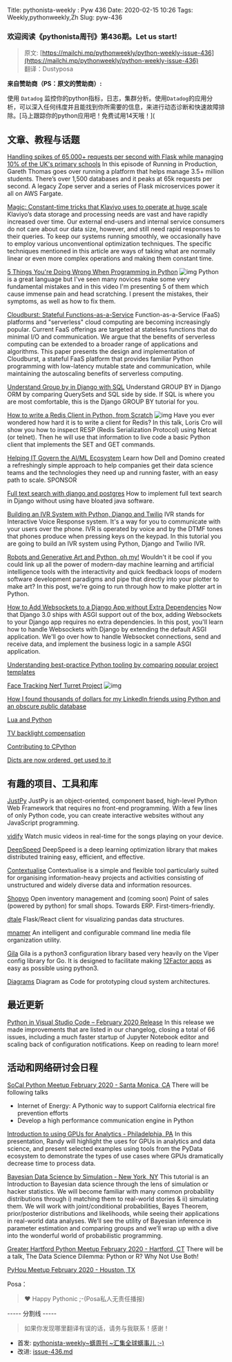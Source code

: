 Title: pythonista-weekly : Pyw 436
Date: 2020-02-15 10:26
Tags: Weekly,pythonweekly,Zh 
Slug: pyw-436

### 欢迎阅读《pythonista周刊》第436期。Let us start!


>原文: [https://mailchi.mp/pythonweekly/python-weekly-issue-436](https://mailchi.mp/pythonweekly/python-weekly-issue-436)  
>翻译：Dustyposa

**来自赞助商（PS：原文的赞助商）:**

使用 `Datadog` 监控你的python指标，日志，集群分析。使用`Datadog`的应用分析，可以深入任何纬度并且能找到你所需要的信息，来进行动态诊断和快速故障排除。[马上跟踪你的python应用吧！免费试用14天哦！](


## 文章、教程与话题


[Handling spikes of 65,000+ requests per second with Flask while managing 10% of the UK's primary schools](https://runninginproduction.com/podcast/10-scholarpack-runs-10-percent-of-the-uks-primary-schools-and-gets-huge-traffic)
In this episode of Running in Production, Gareth Thomas goes over running a platform that helps manage 3.5+ million students. There’s over 1,500 databases and it peaks at 65k requests per second. A legacy Zope server and a series of Flask microservices power it all on AWS Fargate.

[Magic: Constant-time tricks that Klaviyo uses to operate at huge scale](https://t.co/l5c5QlApa5)
Klaviyo’s data storage and processing needs are vast and have rapidly increased over time. Our external end-users and internal service consumers do not care about our data size, however, and still need rapid responses to their queries. To keep our systems running smoothly, we occasionally have to employ various unconventional optimization techniques. The specific techniques mentioned in this article are ways of taking what are normally linear or even more complex operations and making them constant time.

[5 Things You're Doing Wrong When Programming in Python](https://www.youtube.com/watch?v=fMRzuwlqfzs) ![img](https://gallery.mailchimp.com/e2e180baf855ac797ef407fc7/images/8def3887-e9e9-4a48-95e0-74045a6a23fc.png)
Python is a great language but I've seen many novices make some very fundamental mistakes and in this video I'm presenting 5 of them which cause immense pain and head scratching. I present the mistakes, their symptoms, as well as how to fix them.

[Cloudburst: Stateful Functions-as-a-Service](https://arxiv.org/pdf/2001.04592.pdf)
Function-as-a-Service (FaaS) platforms and "serverless" cloud computing are becoming increasingly popular. Current FaaS offerings are targeted at stateless functions that do minimal I/O and communication. We argue that the benefits of serverless computing can be extended to a broader range of applications and algorithms. This paper presents the design and implementation of Cloudburst, a stateful FaaS platform that provides familiar Python programming with low-latency mutable state and communication, while maintaining the autoscaling benefits of serverless computing.

[Understand Group by in Django with SQL](https://hakibenita.com/django-group-by-sql)
Understand GROUP BY in Django ORM by comparing QuerySets and SQL side by side. If SQL is where you are most comfortable, this is the Django GROUP BY tutorial for you.

[How to write a Redis Client in Python, from Scratch](https://youtu.be/C5KkQUKhc_4?t=325) ![img](https://gallery.mailchimp.com/e2e180baf855ac797ef407fc7/images/8def3887-e9e9-4a48-95e0-74045a6a23fc.png)
Have you ever wondered how hard it is to write a client for Redis? In this talk, Loris Cro will show you how to inspect RESP (Redis Serialization Protocol) using Netcat (or telnet). Then he will use that information to live code a basic Python client that implements the SET and GET commands.

[Helping IT Govern the AI/ML Ecosystem](https://hubs.ly/H0mGnnr0)
Learn how Dell and Domino created a refreshingly simple approach to help companies get their data science teams and the technologies they need up and running faster, with an easy path to scale. SPONSOR

[Full text search with django and postgres](http://voorloopnul.com/blog/full-text-search-with-django-and-postgres/)
How to implement full text search in Django without using have bloated java software.

[Building an IVR System with Python, Django and Twilio](https://www.twilio.com/blog/building-interactive-voice-response-ivr-system-python-django-twilio)
IVR stands for Interactive Voice Response system. It's a way for you to communicate with your users over the phone. IVR is operated by voice and by the DTMF tones that phones produce when pressing keys on the keypad. In this tutorial you are going to build an IVR system using Python, Django and Twilio IVR.

[Robots and Generative Art and Python, oh my!](https://www.generativehut.com/post/robots-and-generative-art-and-python-oh-my)
Wouldn't it be cool if you could link up all the power of modern-day machine learning and artificial intelligence tools with the interactivity and quick feedback loops of modern software development paradigms and pipe that directly into your plotter to make art? In this post, we're going to run through how to make plotter art in Python.

[How to Add Websockets to a Django App without Extra Dependencies](https://jaydenwindle.com/writing/django-websockets-zero-dependencies/)
Now that Django 3.0 ships with ASGI support out of the box, adding Websockets to your Django app requires no extra dependencies. In this post, you'll learn how to handle Websockets with Django by extending the default ASGI application. We'll go over how to handle Websocket connections, send and receive data, and implement the business logic in a sample ASGI application.

[Understanding best-practice Python tooling by comparing popular project templates](https://t.co/OnTsVcUDAt)

[Face Tracking Nerf Turret Project](https://www.youtube.com/watch?v=cy3QToyba4s) ![img](https://gallery.mailchimp.com/e2e180baf855ac797ef407fc7/images/8def3887-e9e9-4a48-95e0-74045a6a23fc.png)

[How I found thousands of dollars for my LinkedIn friends using Python and an obscure public database](https://t.co/TIKFlBD8VP)

[Lua and Python](https://lwn.net/SubscriberLink/812122/bd245e8bd1018885/)

[TV backlight compensation](http://www.lofibucket.com/articles/tv_backlight_compensation.html)

[Contributing to CPython](https://paper.dropbox.com/doc/Contributing-to-CPython--AuCcNnGQvvrN0p0G89TMUSy1Ag-JlgnduI6kw9MJIaGPpN9G)

[Dicts are now ordered, get used to it](https://softwaremaniacs.org/blog/2020/02/05/dicts-ordered/en/)

## 有趣的项目、工具和库

[JustPy](https://justpy.io/) 
JustPy is an object-oriented, component based, high-level Python Web Framework that requires no front-end programming. With a few lines of only Python code, you can create interactive websites without any JavaScript programming.

[vidify](https://github.com/vidify/vidify)
Watch music videos in real-time for the songs playing on your device.

[DeepSpeed](https://github.com/microsoft/DeepSpeed) 
DeepSpeed is a deep learning optimization library that makes distributed training easy, efficient, and effective.

[Contextualise](https://github.com/brettkromkamp/contextualise)
Contextualise is a simple and flexible tool particularly suited for organising information-heavy projects and activities consisting of unstructured and widely diverse data and information resources.

[Shopyo](https://github.com/Abdur-rahmaanJ/shopyo)
Open inventory management and (coming soon) Point of sales (powered by python) for small shops. Towards ERP. First-timers-friendly.

[dtale](https://github.com/man-group/dtale)
Flask/React client for visualizing pandas data structures.

[mnamer](https://github.com/jkwill87/mnamer)
An intelligent and configurable command line media file organization utility.

[Gila](https://gila.readthedocs.io/en/latest/) 
Gila is a python3 configuration library based very heavily on the Viper config library for Go. It is designed to facilitate making [12Factor apps](https://12factor.net/) as easy as possible using python3.


[Diagrams](https://github.com/mingrammer/diagrams)
Diagram as Code for prototyping cloud system architectures.

## 最近更新

[Python in Visual Studio Code – February 2020 Release](https://devblogs.microsoft.com/python/python-in-visual-studio-code-february-2020-release/)
In this release we made improvements that are listed in our changelog, closing a total of 66 issues, including a much faster startup of Jupyter Notebook editor and scaling back of configuration notifications. Keep on reading to learn more!

## 活动和网络研讨会日程

[SoCal Python Meetup February 2020 - Santa Monica, CA](https://www.meetup.com/socalpython/events/268345566/)
There will be following talks

- Internet of Energy: A Pythonic way to support California electrical fire prevention efforts
- Develop a high performance communication engine in Python


[Introduction to using GPUs for Analytics - Philadelphia, PA](https://www.meetup.com/PyData-PHL/events/268253667/)
In this presentation, Randy will highlight the uses for GPUs in analytics and data science, and present selected examples using tools from the PyData ecosystem to demonstrate the types of use cases where GPUs dramatically decrease time to process data.

[Bayesian Data Science by Simulation - New York, NY](https://www.meetup.com/nyc-uads/events/268293679/)
This tutorial is an Introduction to Bayesian data science through the lens of simulation or hacker statistics. We will become familiar with many common probability distributions through i) matching them to real-world stories & ii) simulating them. We will work with joint/conditional probabilities, Bayes Theorem, prior/posterior distributions and likelihoods, while seeing their applications in real-world data analyses. We’ll see the utility of Bayesian inference in parameter estimation and comparing groups and we’ll wrap up with a dive into the wonderful world of probabilistic programming.

[Greater Hartford Python Meetup February 2020 - Hartford, CT](https://www.meetup.com/greaterhartfordpython/events/268256638/)
There will be a talk, The Data Science Dilemma: Python or R? Why Not Use Both!

[PyHou Meetup February 2020 - Houston, TX](https://www.meetup.com/python-14/events/ndcfkrybcdbxb/)



Posa：

> ❤️ Happy Pythonic ;-(Posa私人无责任播报)  





----- 分割线 -----

> 如果你发现哪里翻译有误的话，请务与我联系！感谢！
>




- 首发: [pythonista-weekly~蠎周刊 ~汇集全球蠎事儿 ;-)](http://weekly.pychina.org/python-weekly/pyw-436.html)
- 改进: [issue-436.md](https://github.com/PyChina/weekly/blob/master/content/python-weekly/issue%23436.md)



